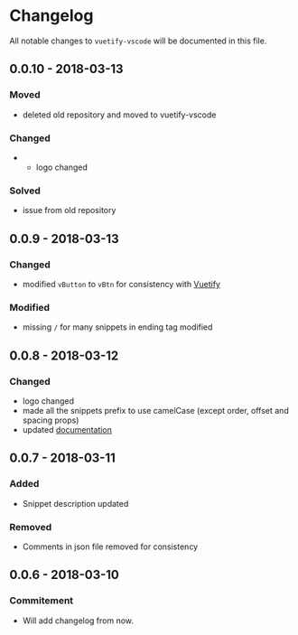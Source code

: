 # Changelog
All notable changes to `vuetify-vscode` will be documented in this file.

## 0.0.10 - 2018-03-13
### Moved
- deleted old repository and moved to vuetify-vscode
### Changed
- - logo changed
### Solved
- issue from old repository

## 0.0.9 - 2018-03-13
### Changed
- modified `vButton` to `vBtn` for consistency with [Vuetify](https://vuetifyjs.com/)
### Modified
- missing `/` for many snippets in ending tag modified

## 0.0.8 - 2018-03-12
### Changed
- logo changed
- made all the snippets prefix to use camelCase (except order, offset and spacing props)
- updated [documentation](https://github.com/vuetifyjs/vuetify-vscode/blob/master/documentation.md)

## 0.0.7 - 2018-03-11
### Added
- Snippet description updated
### Removed
- Comments in json file removed for consistency

## 0.0.6 - 2018-03-10
### Commitement
- Will add changelog from now.